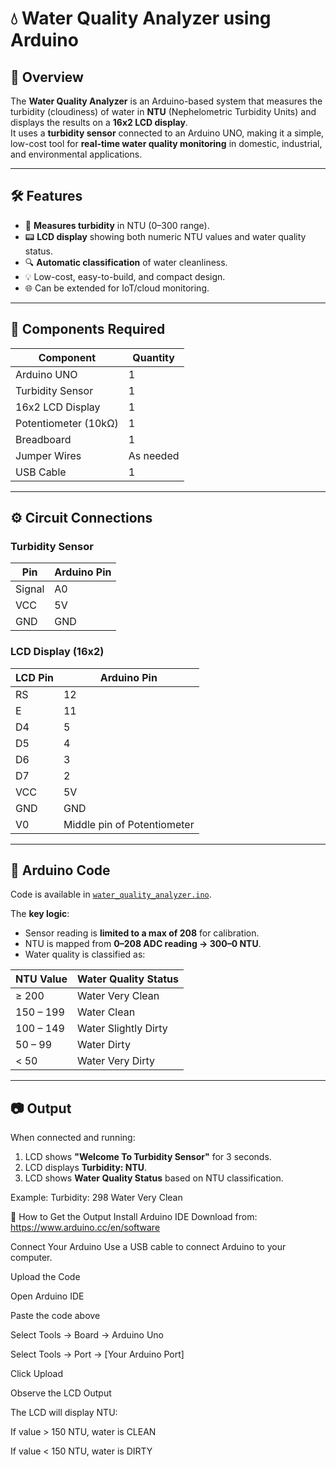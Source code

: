 # 💧 Water Quality Analyzer using Arduino

## 📌 Overview
The **Water Quality Analyzer** is an Arduino-based system that measures the turbidity (cloudiness) of water in **NTU** (Nephelometric Turbidity Units) and displays the results on a **16x2 LCD display**.  
It uses a **turbidity sensor** connected to an Arduino UNO, making it a simple, low-cost tool for **real-time water quality monitoring** in domestic, industrial, and environmental applications.

---

## 🛠️ Features
- 📏 **Measures turbidity** in NTU (0–300 range).
- 📟 **LCD display** showing both numeric NTU values and water quality status.
- 🔍 **Automatic classification** of water cleanliness.
- 💡 Low-cost, easy-to-build, and compact design.
- 🌐 Can be extended for IoT/cloud monitoring.

---

## 🧩 Components Required
| Component           | Quantity |
|---------------------|----------|
| Arduino UNO         | 1        |
| Turbidity Sensor    | 1        |
| 16x2 LCD Display    | 1        |
| Potentiometer (10kΩ)| 1        |
| Breadboard          | 1        |
| Jumper Wires        | As needed |
| USB Cable           | 1        |

---

## ⚙️ Circuit Connections

### Turbidity Sensor
| Pin     | Arduino Pin |
|---------|-------------|
| Signal  | A0          |
| VCC     | 5V          |
| GND     | GND         |

### LCD Display (16x2)
| LCD Pin | Arduino Pin |
|---------|-------------|
| RS      | 12          |
| E       | 11          |
| D4      | 5           |
| D5      | 4           |
| D6      | 3           |
| D7      | 2           |
| VCC     | 5V          |
| GND     | GND         |
| V0      | Middle pin of Potentiometer |

---

## 📜 Arduino Code
Code is available in [`water_quality_analyzer.ino`](water_quality_analyzer.ino).

The **key logic**:
- Sensor reading is **limited to a max of 208** for calibration.
- NTU is mapped from **0–208 ADC reading → 300–0 NTU**.
- Water quality is classified as:

| NTU Value      | Water Quality Status      |
|----------------|---------------------------|
| ≥ 200          | Water Very Clean          |
| 150 – 199      | Water Clean               |
| 100 – 149      | Water Slightly Dirty      |
| 50 – 99        | Water Dirty               |
| < 50           | Water Very Dirty          |

---

## 📷 Output
When connected and running:
1. LCD shows **"Welcome To Turbidity Sensor"** for 3 seconds.
2. LCD displays **Turbidity: <value> NTU**.
3. LCD shows **Water Quality Status** based on NTU classification.

Example:
Turbidity: 298
Water Very Clean


🧪 How to Get the Output
Install Arduino IDE
Download from: https://www.arduino.cc/en/software

Connect Your Arduino
Use a USB cable to connect Arduino to your computer.

Upload the Code

Open Arduino IDE

Paste the code above

Select Tools → Board → Arduino Uno

Select Tools → Port → [Your Arduino Port]

Click Upload

Observe the LCD Output

The LCD will display NTU: <value>

If value > 150 NTU, water is CLEAN

If value < 150 NTU, water is DIRTY

